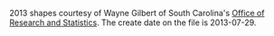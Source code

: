 2013 shapes courtesy of Wayne Gilbert of South Carolina's [Office of Research and Statistics](http://ors.sc.gov/digital/staffproject.html). The create date on the file is 2013-07-29.
